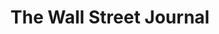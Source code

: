 ---
collection_archive: false
collection_awards: []
collection_category:
  - Editorial
  - Science
  - Tech
  - Reportage
  - Color
  - Climate Change
  - Workplace
collection_content: >-
  On a green swatch in the Arizona desert, a 30-ton robot is scrutinizing plants
  that could help feed impoverished countries and fuel American cars.⁠ The
  70-foot-tall colossus, called a “Field Scanalyzer,” is the world’s biggest
  agricultural robot, the project’s researchers say. Resembling an oversize
  scaffold with a box perched in its middle, it lumbers daily over 2 acres of
  crops including sorghum, lettuce and wheat, its cluster of electronic eyes
  assessing their temperature, shape and hue, the angle of each leaf.⁠


  The Scanalyzer beams this data—up to 10 terabytes a day, roughly equivalent to
  about 2.6 million copies of Tolstoy’s “War and Peace”—to computers in Illinois
  and Missouri. Analyzing the range and depth of data generated is possible only
  with machine-learning algorithms, according to data scientists at George
  Washington University and St. Louis University, where researchers are teaching
  the computers to identify connections between specific genes and plant traits
  the Scanalyzer observes.⁠


  Deep learning, a form of AI that uses conclusions from data to further refine
  a system, can also help pinpoint how some varieties of a plant may subtly
  differ from one another in ways that plant scientists may not anticipate,
  researchers say.⁠


  The effort—part of a five-year, roughly $26 million project funded by the U.S.
  Department of Energy and the Bill and Melinda Gates Foundation—is aimed at
  helping plant breeders identify characteristics and genetic markers pointing
  to the most efficient and resilient crop varieties. Researchers are seeking to
  develop crops that can produce biofuels, reducing reliance on fossil fuels. It
  could also help identify food crops that can thrive in drier, hotter
  conditions as climates change.
collection_cover: https://d1sf55qlb7p6hz.cloudfront.net/wsj_robot-8.jpg
collection_cover_mobile: https://d1sf55qlb7p6hz.cloudfront.net/verticalcovers-45.jpg
collection_description: >-
  On a green swatch in the Arizona desert, a 30-ton robot is scrutinizing plants
  that could help feed impoverished countries and fuel American cars.⁠ The
  70-foot-tall colossus, called a “Field Scanalyzer,” is the world’s biggest
  agricultural robot, the project’s researchers say. Resembling an oversize
  scaffold with a box perched in its middle, it lumbers daily over 2 acres of
  crops including sorghum, lettuce and wheat, its cluster of electronic eyes
  assessing their temperature, shape and hue, the angle of each leaf.⁠
collection_exhibition: []
collection_filter: Commissioned + Stock
collection_hidden: false
collection_meta: The Field Scanalyzer
collection_press: []
collection_preview:
  - https://d1sf55qlb7p6hz.cloudfront.net/wsj-scanalyzer_covers-1.jpg
  - https://d1sf55qlb7p6hz.cloudfront.net/wsj-scanalyzer_covers-2.jpg
  - https://d1sf55qlb7p6hz.cloudfront.net/wsj-scanalyzer_covers-3.jpg
  - https://d1sf55qlb7p6hz.cloudfront.net/wsj-scanalyzer_covers-4.jpg
cover_image: 
date: 
hide_footer: false 
logo: 
navigation_theme: white
px_extra: true
slug: wall-street-journal-robot
theme_color: "#B8EEBC"
theme_color_all_works: 6D94FF"
title: The Wall Street Journal
collection_blocks:
  - _bookshop_name: collections/media-row-start
    row_alignment: between
  - _bookshop_name: collections/media-element 
    color: "#FCD79E"
    image:  https://d1sf55qlb7p6hz.cloudfront.net/wsj_robot-1.jpg
    margin_left: '30'
    margin_right: 0
    margin_y: '100'
    width: '66'
  - _bookshop_name: collections/media-row
    row_alignment: between
  - _bookshop_name: collections/media-element 
    color: "#BBD2E5"
    image:  https://d1sf55qlb7p6hz.cloudfront.net/wsj_robot-2.jpg
    margin_left: 0
    margin_right: 0
    margin_y: '100'
    width: '55'
  - _bookshop_name: collections/media-element 
    color: "#D4E3C8"
    image: https://d1sf55qlb7p6hz.cloudfront.net/wsj_robot-3.jpg
    margin_left: 0
    margin_right: 0
    margin_y: '700'
    width: '40'
  - _bookshop_name: collections/media-row
    row_alignment: between
  - _bookshop_name: collections/media-element 
    color: "#FAEBBE"
    image:  https://d1sf55qlb7p6hz.cloudfront.net/wsj_robot-4.jpg
    margin_left: '25'
    margin_y: '100'
    width: '50'
  - _bookshop_name: collections/media-row
    row_alignment: between
  - _bookshop_name: collections/media-element 
    color: "#DBE0EB"
    image:  https://d1sf55qlb7p6hz.cloudfront.net/wsj_robot-6.jpg
    margin_left: '5'
    margin_right: 0
    margin_y: '100'
    width: '40'
  - _bookshop_name: collections/media-element 
    color: "#EEE6D9"
    image:  https://d1sf55qlb7p6hz.cloudfront.net/wsj_robot-5.jpg
    margin_left: 0
    margin_right: '30'
    margin_y: '600'
    width: '20'
  - _bookshop_name: collections/media-row
    row_alignment: between
  - _bookshop_name: collections/media-element 
    color: "#F4D4BB"
    image:  https://d1sf55qlb7p6hz.cloudfront.net/wsj_robot-7.jpg
    margin_left: '20'
    margin_right: 0
    margin_y: '100'
    width: '60'
  - _bookshop_name: collections/media-row
    row_alignment: between
  - _bookshop_name: collections/media-element 
    color: "#F55656"
    image:  https://d1sf55qlb7p6hz.cloudfront.net/wsj_robot-8.jpg
    margin_left: 0
    margin_right: 0
    margin_y: '100'
    width: '66'
  - _bookshop_name: collections/media-row
    row_alignment: between
  - _bookshop_name: collections/media-element 
    color: "#C5C1DA"
    image:  https://d1sf55qlb7p6hz.cloudfront.net/wsj_robot-9.jpg
    margin_left: '10'
    margin_y: '200'
    width: '40'
  - _bookshop_name: collections/media-element 
    color: "#F1EFB3"
    image:  https://d1sf55qlb7p6hz.cloudfront.net/wsj_robot-10.jpg
    margin_left: 0
    margin_right: '25'
    margin_y: '700'
    width: '20'
  - _bookshop_name: collections/media-row
    row_alignment: between
  - _bookshop_name: collections/media-element 
    color: "#F0DDCA"
    image:  https://d1sf55qlb7p6hz.cloudfront.net/wsj_robot-11.jpg
    margin_left: '20'
    margin_y: '100'
    width: '60'
  - _bookshop_name: collections/media-row
    row_alignment: between
  - _bookshop_name: collections/media-element 
    color: "#EDE8E4"
    image:  https://d1sf55qlb7p6hz.cloudfront.net/wsj_robot-12.jpg
    margin_left: '5'
    margin_right: 0
    margin_y: '100'
    width: '25'
  - _bookshop_name: collections/media-element 
    color: "#000000"
    image:  https://d1sf55qlb7p6hz.cloudfront.net/wsj_robot-13.jpg
    margin_left: 0
    margin_right: '25'
    margin_y: '400'
    width: '40'
  - _bookshop_name: collections/media-row
    row_alignment: between
  - _bookshop_name: collections/media-element 
    color: "#1C1733"
    image:  https://d1sf55qlb7p6hz.cloudfront.net/wsj_robot-14.jpg
    margin_left: '15'
    margin_y: '100'
    width: '70'
  - _bookshop_name: collections/media-row-end
---